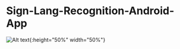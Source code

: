 # Sign-Lang-Recognition-Android-App
![Alt text](https://user-images.githubusercontent.com/20463121/28133236-3258f518-66f4-11e7-82d4-82d1b713ddfd.png "Optional title"){:height="50%" width="50%"}
